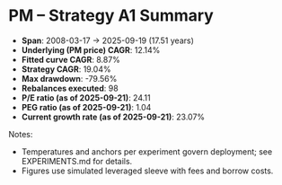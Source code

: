 # PM – Strategy A1 Summary

- **Span**: 2008-03-17 → 2025-09-19 (17.51 years)
- **Underlying (PM price) CAGR**: 12.14%
- **Fitted curve CAGR**: 8.87%
- **Strategy CAGR**: 19.04%
- **Max drawdown**: -79.56%
- **Rebalances executed**: 98
- **P/E ratio (as of 2025-09-21)**: 24.11
- **PEG ratio (as of 2025-09-21)**: 1.04
- **Current growth rate (as of 2025-09-21)**: 23.07%

Notes:

- Temperatures and anchors per experiment govern deployment; see EXPERIMENTS.md for details.
- Figures use simulated leveraged sleeve with fees and borrow costs.
